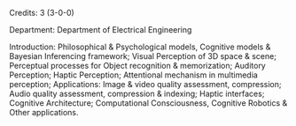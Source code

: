 Credits: 3 (3-0-0)

Department: Department of Electrical Engineering

Introduction: Philosophical & Psychological models, Cognitive models & Bayesian Inferencing framework; Visual Perception of 3D space & scene; Perceptual processes for Object recognition & memorization; Auditory Perception; Haptic Perception; Attentional mechanism in multimedia perception; Applications: Image & video quality assessment, compression; Audio quality assessment, compression & indexing; Haptic interfaces; Cognitive Architecture; Computational Consciousness, Cognitive Robotics & Other applications.